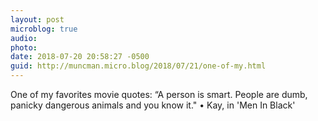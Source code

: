```yaml
---
layout: post
microblog: true
audio: 
photo: 
date: 2018-07-20 20:58:27 -0500
guid: http://muncman.micro.blog/2018/07/21/one-of-my.html
---
```

One of my favorites movie quotes: “A person is smart. People are dumb, panicky dangerous animals and you know it." • Kay, in 'Men In Black'
